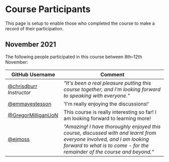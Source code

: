 # Course Participants

This page is setup to enable those who completed the course to make a record of their participation.

## November 2021

The following people participated in this course between 8th–12th November:

<!-- 
Add your username to the table below using the following format:

username = [@yourusername](https://github.com/yourusername)
comment = *"comment text"*
 -->

| GitHub Username | Comment |
| --- | --- |
| [@chrisdburr](https://github.com/chrisdburr) *Instructor* | *"It's been a real pleasure putting this course together, and I'm looking forward to speaking with everyone."* |
| [@emmavestesson](https://github.com/emmavestesson) | 'I'm really enjoying the discussions!' |
| [@GregorMilliganUoN](https://github.com/GregorMilliganUoN) | This course is really interesting so far! I am looking forward to learning more! |
| [@ejmoss](https://github.com/ejmoss) | *"Amazing! I have thoroughly enjoyed this course, discussed with and learnt from everyone involved, and I am looking forward to what is to come - for the remainder of the course and beyond."* |
